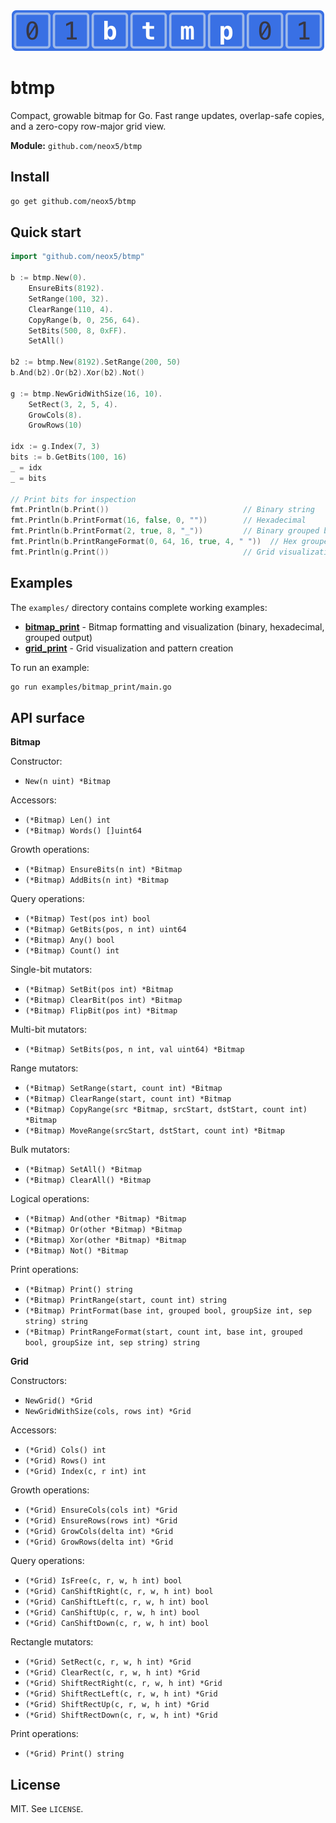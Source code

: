 <div align="center">
  <img src="logo.png" alt="btmp" width="500"/>
</div>

# btmp

Compact, growable bitmap for Go. Fast range updates, overlap-safe copies, and a zero-copy row-major grid view.

**Module:** `github.com/neox5/btmp`

## Install
```bash
go get github.com/neox5/btmp
```

## Quick start

```go
import "github.com/neox5/btmp"

b := btmp.New(0).
    EnsureBits(8192).
    SetRange(100, 32).
    ClearRange(110, 4).
    CopyRange(b, 0, 256, 64).
    SetBits(500, 8, 0xFF).
    SetAll()

b2 := btmp.New(8192).SetRange(200, 50)
b.And(b2).Or(b2).Xor(b2).Not()

g := btmp.NewGridWithSize(16, 10).
    SetRect(3, 2, 5, 4).
    GrowCols(8).
    GrowRows(10)

idx := g.Index(7, 3)
bits := b.GetBits(100, 16)
_ = idx
_ = bits

// Print bits for inspection
fmt.Println(b.Print())                              // Binary string
fmt.Println(b.PrintFormat(16, false, 0, ""))        // Hexadecimal
fmt.Println(b.PrintFormat(2, true, 8, "_"))         // Binary grouped by 8
fmt.Println(b.PrintRangeFormat(0, 64, 16, true, 4, " "))  // Hex grouped
fmt.Println(g.Print())                              // Grid visualization
```

## Examples

The `examples/` directory contains complete working examples:

- **[bitmap_print](examples/bitmap_print/)** - Bitmap formatting and visualization (binary, hexadecimal, grouped output)
- **[grid_print](examples/grid_print/)** - Grid visualization and pattern creation

To run an example:
```bash
go run examples/bitmap_print/main.go
```

## API surface

**Bitmap**

Constructor:
* `New(n uint) *Bitmap`

Accessors:
* `(*Bitmap) Len() int`
* `(*Bitmap) Words() []uint64`

Growth operations:
* `(*Bitmap) EnsureBits(n int) *Bitmap`
* `(*Bitmap) AddBits(n int) *Bitmap`

Query operations:
* `(*Bitmap) Test(pos int) bool`
* `(*Bitmap) GetBits(pos, n int) uint64`
* `(*Bitmap) Any() bool`
* `(*Bitmap) Count() int`

Single-bit mutators:
* `(*Bitmap) SetBit(pos int) *Bitmap`
* `(*Bitmap) ClearBit(pos int) *Bitmap`
* `(*Bitmap) FlipBit(pos int) *Bitmap`

Multi-bit mutators:
* `(*Bitmap) SetBits(pos, n int, val uint64) *Bitmap`

Range mutators:
* `(*Bitmap) SetRange(start, count int) *Bitmap`
* `(*Bitmap) ClearRange(start, count int) *Bitmap`
* `(*Bitmap) CopyRange(src *Bitmap, srcStart, dstStart, count int) *Bitmap`
* `(*Bitmap) MoveRange(srcStart, dstStart, count int) *Bitmap`

Bulk mutators:
* `(*Bitmap) SetAll() *Bitmap`
* `(*Bitmap) ClearAll() *Bitmap`

Logical operations:
* `(*Bitmap) And(other *Bitmap) *Bitmap`
* `(*Bitmap) Or(other *Bitmap) *Bitmap`
* `(*Bitmap) Xor(other *Bitmap) *Bitmap`
* `(*Bitmap) Not() *Bitmap`

Print operations:
* `(*Bitmap) Print() string`
* `(*Bitmap) PrintRange(start, count int) string`
* `(*Bitmap) PrintFormat(base int, grouped bool, groupSize int, sep string) string`
* `(*Bitmap) PrintRangeFormat(start, count int, base int, grouped bool, groupSize int, sep string) string`

**Grid**

Constructors:
* `NewGrid() *Grid`
* `NewGridWithSize(cols, rows int) *Grid`

Accessors:
* `(*Grid) Cols() int`
* `(*Grid) Rows() int`
* `(*Grid) Index(c, r int) int`

Growth operations:
* `(*Grid) EnsureCols(cols int) *Grid`
* `(*Grid) EnsureRows(rows int) *Grid`
* `(*Grid) GrowCols(delta int) *Grid`
* `(*Grid) GrowRows(delta int) *Grid`

Query operations:
* `(*Grid) IsFree(c, r, w, h int) bool`
* `(*Grid) CanShiftRight(c, r, w, h int) bool`
* `(*Grid) CanShiftLeft(c, r, w, h int) bool`
* `(*Grid) CanShiftUp(c, r, w, h int) bool`
* `(*Grid) CanShiftDown(c, r, w, h int) bool`

Rectangle mutators:
* `(*Grid) SetRect(c, r, w, h int) *Grid`
* `(*Grid) ClearRect(c, r, w, h int) *Grid`
* `(*Grid) ShiftRectRight(c, r, w, h int) *Grid`
* `(*Grid) ShiftRectLeft(c, r, w, h int) *Grid`
* `(*Grid) ShiftRectUp(c, r, w, h int) *Grid`
* `(*Grid) ShiftRectDown(c, r, w, h int) *Grid`

Print operations:
* `(*Grid) Print() string`

## License

MIT. See `LICENSE`.
